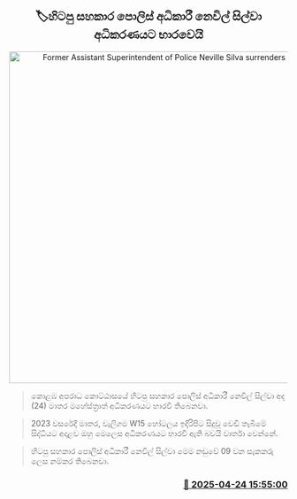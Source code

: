 <p align='center'><b><h2 align='center' title='Former Assistant Superintendent of Police Neville Silva surrenders to court'>🏷හිටපු සහකාර පොලිස් අධිකාරී නෙවිල් සිල්වා අධිකරණයට භාරවෙයි</h2></b></p>
<p align='center'><img src='https://helakuru.sgp1.cdn.digitaloceanspaces.com/esana/images/lib/court-2.jpg' width='600' alt='Former Assistant Superintendent of Police Neville Silva surrenders to court'></p>

> කොළඹ අපරාධ කොට්ඨාසයේ හිටපු සහකාර පොලිස් අධිකාරී නෙවිල් සිල්වා අද (24) මාතර මහේස්ත්‍රාත් අධිකරණයට භාරවී තිබෙනවා.

> 2023 වසරේදී මාතර, වැලිගම W15 හෝටලය ඉදිරිපිට සිදුවූ වෙඩි තැබීමේ සිද්ධියට අදාළව ඔහු මෙලෙස අධිකරණයට භාරවී ඇති බවයි වාර්තා වෙන්නේ.

> හිටපු සහකාර පොලිස් අධිකාරී නෙවිල් සිල්වා මෙම නඩුවේ 09 වන සැකකරු ලෙස නම්කර තිබෙනවා.



<h3 align='right'><a href='https://www.helakuru.lk/esana/p/109515/'>📅 2025-04-24 15:55:00</a></h3>
